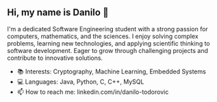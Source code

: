 ## Hi, my name is Danilo 👋

I'm a dedicated Software Engineering student with a strong passion for computers, mathematics, and the sciences. I enjoy solving complex problems, learning new technologies, and applying scientific thinking to software development. Eager to grow through challenging projects and contribute to innovative solutions.

- 📚 Interests: Cryptography, Machine Learning, Embedded Systems
- 💻 Languages: Java, Python, C, C++, MySQL
- 📫 How to reach me: linkedin.com/in/danilo-todorovic
